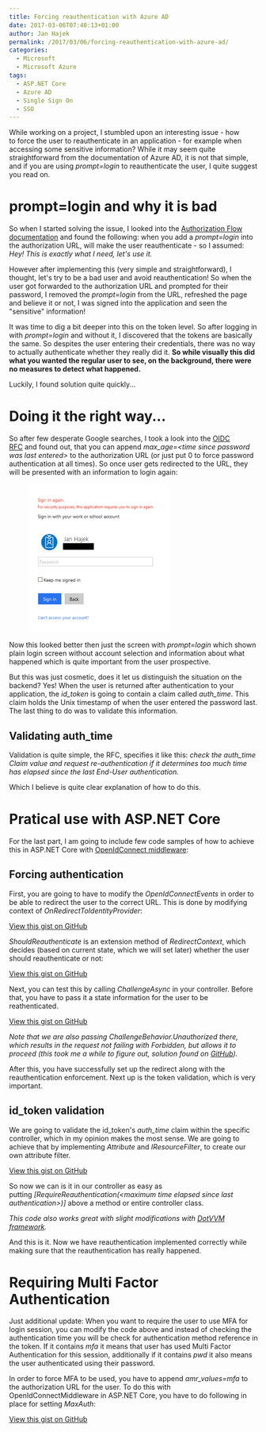 ```yaml
---
title: Forcing reauthentication with Azure AD
date: 2017-03-06T07:40:13+01:00
author: Jan Hajek
permalink: /2017/03/06/forcing-reauthentication-with-azure-ad/
categories:
  - Microsoft
  - Microsoft Azure
tags:
  - ASP.NET Core
  - Azure AD
  - Single Sign On
  - SSO
---
```


<p>While working on a project, I stumbled upon an interesting issue - how to&nbsp;force the user to reauthenticate in an application - for example when accessing some sensitive information? While it may seem quite straightforward from the documentation of Azure AD, it is not that simple, and if you are using&nbsp;<em>prompt=login</em> to reauthenticate the user, I quite suggest you read on.</p>



<!--more-->



<h1>prompt=login and why it is bad</h1>



<p>So when I started solving the issue, I looked into the <a href="https://docs.microsoft.com/en-us/azure/active-directory/develop/active-directory-protocols-oauth-code">Authorization Flow documentation</a>&nbsp;and found the following: when you add a&nbsp;<em>prompt=login</em> into the authorization URL, will make the user reauthenticate - so I assumed: <em>Hey! This is exactly what I need, let's use it.</em></p>



<p>However after implementing this (very simple and straightforward), I thought, let's try to be a bad user and avoid reauthentication! So when the user got forwarded to the authorization URL and prompted for their password, I removed the&nbsp;<em>prompt=login</em> from the URL, refreshed the page and believe it or not, I was signed into the application and seen the "sensitive" information!</p>



<p>It was time to dig a bit deeper into this on the token level. So after logging in with&nbsp;<em>prompt=login</em> and without it, I discovered that the tokens are basically the same. So despites the user entering their credentials, there was no way to actually authenticate whether they really did it.&nbsp;<strong>So while visually this did what you wanted the regular user to see, on the background, there were no measures to detect what happened.</strong></p>



<p>Luckily, I found solution quite quickly...</p>



<h1>Doing it the right way...</h1>



<p>So after few desperate Google searches, I took a look into the <a href="http://openid.net/specs/openid-connect-core-1_0.html">OIDC RFC</a>&nbsp;and found out, that you can append&nbsp;<em>max_age=&lt;time since password was last entered&gt;</em> to the authorization URL (or just put 0 to force password authentication at all times). So once user gets redirected to the URL, they will be presented with an information to login again:</p>


<!-- wp:image {"id":221,"align":"center","linkDestination":"custom","coblocks":[]} -->
<div class="wp-block-image"><figure class="aligncenter"><a href="/uploads/2017/02/max_age.png"><img src="/uploads/2017/02/max_age-285x300.png" alt="" class="wp-image-221"/></a></figure></div>
<!-- /wp:image -->


<p>Now this looked better then just the screen with&nbsp;<em>prompt=login</em> which shown plain login screen without account selection and information about what happened which is quite important from the user prospective.</p>



<p>But this was just cosmetic, does it let us distinguish the situation on the backend?&nbsp;Yes! When the user is returned after authentication to your application, the&nbsp;<em>id_token</em> is going to contain a claim called&nbsp;<em>auth_time</em>. This claim holds the Unix timestamp of when the user entered the password last. The last thing to do was to validate this information.</p>



<h2>Validating auth_time</h2>



<p>Validation is quite simple, the RFC, specifies it like this:&nbsp;<em>check the auth_time Claim value and request re-authentication if it determines too much time has elapsed since the last End-User authentication.</em></p>



<p>Which I believe is quite clear explanation of how to do this.</p>



<h1>Pratical use with ASP.NET Core</h1>



<p>For the last part, I am going to include few code samples of how to achieve this in ASP.NET Core with&nbsp;<a href="https://www.nuget.org/packages/Microsoft.AspNetCore.Authentication.OpenIdConnect/">OpenIdConnect middleware</a>:</p>



<h2>Forcing authentication</h2>



<p>First, you are going to have to modify the&nbsp;<em>OpenIdConnectEvents</em> in order to be able to redirect the user to the correct URL. This is done by modifying context of&nbsp;<em>OnRedirectToIdentityProvider</em>:</p>


<!-- wp:coblocks/gist {"url":"https://gist.github.com/hajekj/17ab3a7a18b1ad545ff000252dc35451","file":"219-1.cs","coblocks":[]} -->
<div class="wp-block-coblocks-gist"><script src="https://gist.github.com/hajekj/17ab3a7a18b1ad545ff000252dc35451.js?file=219-1.cs"></script><noscript><a href="https://gist.github.com/hajekj/17ab3a7a18b1ad545ff000252dc35451#file-219-1-cs">View this gist on GitHub</a></noscript></div>
<!-- /wp:coblocks/gist -->


<p><em>ShouldReauthenticate</em> is an extension method of <em>RedirectContext</em>, which decides (based on current state, which we will set later) whether the user should reauthenticate or not:</p>


<!-- wp:coblocks/gist {"url":"https://gist.github.com/hajekj/17ab3a7a18b1ad545ff000252dc35451","file":"219-2.cs","coblocks":[]} -->
<div class="wp-block-coblocks-gist"><script src="https://gist.github.com/hajekj/17ab3a7a18b1ad545ff000252dc35451.js?file=219-2.cs"></script><noscript><a href="https://gist.github.com/hajekj/17ab3a7a18b1ad545ff000252dc35451#file-219-2-cs">View this gist on GitHub</a></noscript></div>
<!-- /wp:coblocks/gist -->


<p>Next, you can test this by calling&nbsp;<em>ChallengeAsync</em> in your controller. Before that, you have to pass it a state information for the user to be reathenticated.</p>


<!-- wp:coblocks/gist {"url":"https://gist.github.com/hajekj/17ab3a7a18b1ad545ff000252dc35451","file":"219-3.cs","coblocks":[]} -->
<div class="wp-block-coblocks-gist"><script src="https://gist.github.com/hajekj/17ab3a7a18b1ad545ff000252dc35451.js?file=219-3.cs"></script><noscript><a href="https://gist.github.com/hajekj/17ab3a7a18b1ad545ff000252dc35451#file-219-3-cs">View this gist on GitHub</a></noscript></div>
<!-- /wp:coblocks/gist -->


<p><em>Note that we are also passing ChallengeBehavior.Unauthorized</em><em> there, which results in the request not failing with Forbidden, but allows it to proceed (this took me a while to figure out, solution found on <a href="https://github.com/aspnet/Security/issues/912">GitHub</a>).</em></p>



<p>After this, you have successfully set up the redirect along with the reauthentication enforcement. Next up is the token validation, which is very important.</p>



<h2>id_token validation</h2>



<p>We are going to validate the id_token's <em>auth_time</em> claim&nbsp;within the specific controller, which in my opinion makes the most sense. We are going to achieve that by implementing&nbsp;<em>Attribute</em> and&nbsp;<em>IResourceFilter</em>, to create our own attribute filter.</p>


<!-- wp:coblocks/gist {"url":"https://gist.github.com/hajekj/17ab3a7a18b1ad545ff000252dc35451","file":"219-4.cs","coblocks":[]} -->
<div class="wp-block-coblocks-gist"><script src="https://gist.github.com/hajekj/17ab3a7a18b1ad545ff000252dc35451.js?file=219-4.cs"></script><noscript><a href="https://gist.github.com/hajekj/17ab3a7a18b1ad545ff000252dc35451#file-219-4-cs">View this gist on GitHub</a></noscript></div>
<!-- /wp:coblocks/gist -->


<p>So now we can is it in our controller as easy as putting&nbsp;<em>[RequireReauthentication(&lt;maximum time elapsed since last authentication&gt;)]</em> above a method or entire controller class.</p>



<p><em>This code also works great with slight modifications with <a href="https://www.dotvvm.com/">DotVVM framework</a>.</em></p>



<p>And this is it. Now we have reauthentication implemented&nbsp;correctly while making sure that the reauthentication has really happened.</p>



<h1>Requiring Multi Factor Authentication</h1>



<p>Just additional update: When you want to require the user to use MFA for login session, you can modify the code above and instead of checking the authentication time you will be check for authentication method reference in the token. If it contains&nbsp;<em>mfa</em> it means that user has used Multi Factor Authentication for this session, additionally if it contains&nbsp;<em>pwd</em> it also means the user authenticated using their password.</p>



<p>In order to force MFA to be used, you have to append&nbsp;<em>amr_values=mfa</em> to the authorization URL for the user. To do this with OpenIdConnectMiddleware in ASP.NET Core, you have to do following in place for setting <em>MaxAuth</em>:</p>


<!-- wp:coblocks/gist {"url":"https://gist.github.com/hajekj/17ab3a7a18b1ad545ff000252dc35451","file":"219-5.cs","coblocks":[]} -->
<div class="wp-block-coblocks-gist"><script src="https://gist.github.com/hajekj/17ab3a7a18b1ad545ff000252dc35451.js?file=219-5.cs"></script><noscript><a href="https://gist.github.com/hajekj/17ab3a7a18b1ad545ff000252dc35451#file-219-5-cs">View this gist on GitHub</a></noscript></div>
<!-- /wp:coblocks/gist -->